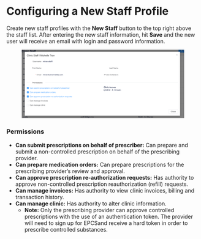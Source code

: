 # Configuring a New Staff Profile

Create new staff profiles with the **New Staff** button to the top right above the staff list. After entering the new staff information, hit **Save** and the new user will receive an email with login and password information.

<figure><img src="../.gitbook/assets/image (55).png" alt=""><figcaption></figcaption></figure>

### Permissions

* **Can submit prescriptions on behalf of prescriber:** Can prepare and submit a non-controlled prescription on behalf of the prescribing provider.
* **Can prepare medication orders:** Can prepare prescriptions for the prescribing provider’s review and approval.
* **Can approve prescription re-authorization requests:** Has authority to approve non-controlled prescription reauthorization (refill) requests.
* **Can manage invoices:** Has authority to view clinic invoices, billing and transaction history.
* **Can manage clinic:** Has authority to alter clinic information.
  * **Note:** Only the prescribing provider can approve controlled prescriptions with the use of an authentication token.  The provider will need to sign up for EPCSand receive a hard token in order to prescribe controlled substances.
